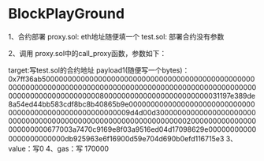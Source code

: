 # BlockPlayGround


1、合约部署 
proxy.sol:  eth地址随便填一个
test.sol: 部署合约没有参数

2、调用 proxy.sol中的call_proxy函数，参数如下：

target:写test.sol的合约地址
payload1(随便写一个bytes)： 0x7ff36ab50000000000000000000000000000000000000000000000000000000000000000000000000000000000000000000000000000000000000000000000000000008000000000000000000000000031197e389de8a54ed44bb583cdf8bc8b40865b9e000000000000000000000000000000000000000000000000000000009d4d00d30000000000000000000000000000000000000000000000000000000000000002000000000000000000000000677003a7470c9169e8f03a9516ed04d17098629e000000000000000000000000db925963e6f16900d59e704d690b0efd116715e3
3、value：写0
4、gas：写 170000